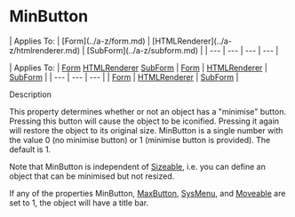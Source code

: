 




<h1 class="heading"><span class="name">MinButton</span></h1>
| Applies To: | [Form](../a-z/form.md) | [HTMLRenderer](../a-z/htmlrenderer.md) | [SubForm](../a-z/subform.md) |
| --- | --- | --- | ---  |

| Applies To: | [Form](../a-z/form.md) [HTMLRenderer](../a-z/htmlrenderer.md) [SubForm](../a-z/subform.md) | [Form](../a-z/form.md) | [HTMLRenderer](../a-z/htmlrenderer.md) | [SubForm](../a-z/subform.md) |
| --- | --- | ---  |
| [Form](../a-z/form.md) | [HTMLRenderer](../a-z/htmlrenderer.md) | [SubForm](../a-z/subform.md) |


Description


This property determines whether or not an object has a "minimise" button. Pressing this button will cause the object to be iconified. Pressing it again will restore the object to its original size. MinButton is a single number with the value 0 (no minimise button) or 1 (minimise button is provided). The default is 1.


Note that MinButton is independent of [Sizeable](../a-z/sizeable.md), i.e. you can define an object that can be minimised but not resized.


If any of the properties MinButton, [MaxButton](../a-z/maxbutton.md), [SysMenu](../a-z/sysmenu.md), and [Moveable](../a-z/moveable.md) are set to 1, the object will have a title bar.



